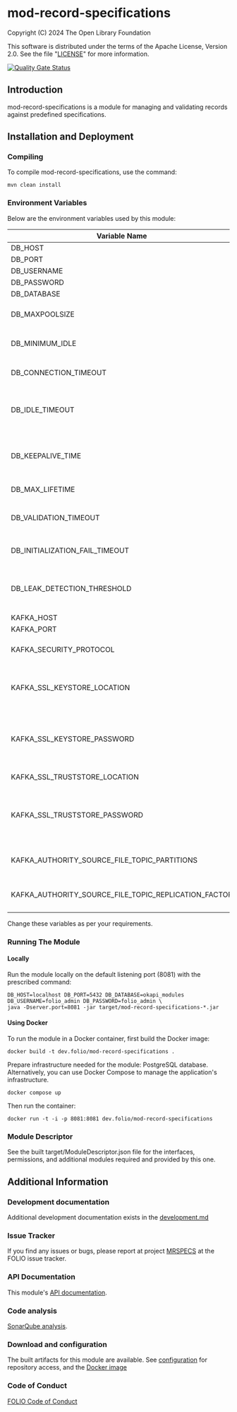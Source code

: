 # mod-record-specifications
Copyright (C) 2024 The Open Library Foundation

This software is distributed under the terms of the Apache License,
Version 2.0. See the file "[LICENSE](LICENSE)" for more information.

[![Quality Gate Status](https://sonarcloud.io/api/project_badges/measure?project=org.folio%3Amod-record-specifications&metric=alert_status)](https://sonarcloud.io/summary/new_code?id=org.folio%3Amod-record-specifications)

## Introduction

mod-record-specifications is a module for managing and validating records against predefined specifications.

## Installation and Deployment

### Compiling

To compile mod-record-specifications, use the command: 

```shell
mvn clean install
```

### Environment Variables

Below are the environment variables used by this module:

| Variable Name                                        | Default Value | Description                                                                                                                                                |
|------------------------------------------------------|---------------|------------------------------------------------------------------------------------------------------------------------------------------------------------|
| DB_HOST                                              | localhost     | Postgres hostname                                                                                                                                          |
| DB_PORT                                              | 5432          | Postgres port                                                                                                                                              |
| DB_USERNAME                                          | folio_admin   | Postgres username                                                                                                                                          |
| DB_PASSWORD                                          | folio_admin   | Postgres username password                                                                                                                                 |
| DB_DATABASE                                          | okapi_modules | Postgres database name                                                                                                                                     |
| DB_MAXPOOLSIZE                                       | 10            | Max pool size allowed, including both idle and in-use connections                                                                                          |
| DB_MINIMUM_IDLE                                      | 10            | Min number of idle connections that HikariCP tries to maintain in the pool                                                                                 |
| DB_CONNECTION_TIMEOUT                                | 30000         | Max number of milliseconds that a client will wait for a connection from the pool                                                                          |
| DB_IDLE_TIMEOUT                                      | 600000        | Max amount of time that a connection is allowed to sit idle in the pool, applicable when `DB_MINIMUM_IDLE` < `DB_MAXPOOLSIZE`                              |
| DB_KEEPALIVE_TIME                                    | 0             | Frequency of connection keep alive attempts by HikariCP to prevent time-out by database/network. 0 means disabled                                          |
| DB_MAX_LIFETIME                                      | 1800000       | Max lifetime of a connection in the pool                                                                                                                   |
| DB_VALIDATION_TIMEOUT                                | 5000          | Max amount of time a connection is tested for aliveness. Must be less than `DB_CONNECTION_TIMEOUT`                                                         |
| DB_INITIALIZATION_FAIL_TIMEOUT                       | 30000         | Defines whether the pool will 'fail fast' if it can't be seeded with an initial connection                                                                 |
| DB_LEAK_DETECTION_THRESHOLD                          | 30000         | Time a connection can be out of the pool before a message is logged for a possible connection leak. 0 means disabled                                       |
| KAFKA_HOST                                           | kafka         | Kafka broker hostname                                                                                                                                      |
| KAFKA_PORT                                           | 9092          | Kafka broker port                                                                                                                                          |
| KAFKA_SECURITY_PROTOCOL                              | PLAINTEXT     | Kafka security protocol used to communicate with brokers (SSL or PLAINTEXT)                                                                                |
| KAFKA_SSL_KEYSTORE_LOCATION                          | -             | The location of the Kafka key store file. This is optional for client and can be used for two-way authentication for client.                               |
| KAFKA_SSL_KEYSTORE_PASSWORD                          | -             | The store password for the Kafka key store file. This is optional for client and only needed if 'ssl.keystore.location' is configured.                     |
| KAFKA_SSL_TRUSTSTORE_LOCATION                        | -             | The location of the Kafka trust store file.                                                                                                                |
| KAFKA_SSL_TRUSTSTORE_PASSWORD                        | -             | The password for the Kafka trust store file. If a password is not set, trust store file configured will still be used, but integrity checking is disabled. |
| KAFKA_AUTHORITY_SOURCE_FILE_TOPIC_PARTITIONS         | 1             | Amount of partitions for `specification-storage.specification.updated` topic.                                                                              |
| KAFKA_AUTHORITY_SOURCE_FILE_TOPIC_REPLICATION_FACTOR | -             | Replication factor for `specification-storage.specification.updated` topic.                                                                                |

Change these variables as per your requirements.

### Running The Module

#### Locally

Run the module locally on the default listening port (8081) with the prescribed command:

```shell
DB_HOST=localhost DB_PORT=5432 DB_DATABASE=okapi_modules DB_USERNAME=folio_admin DB_PASSWORD=folio_admin \ 
java -Dserver.port=8081 -jar target/mod-record-specifications-*.jar
```

#### Using Docker

To run the module in a Docker container, first build the Docker image:

```shell
docker build -t dev.folio/mod-record-specifications .
```

Prepare infrastructure needed for the module: PostgreSQL database.
Alternatively, you can use Docker Compose to manage the application's infrastructure.
```shell
docker compose up
```

Then run the container:

```shell
docker run -t -i -p 8081:8081 dev.folio/mod-record-specifications
```

### Module Descriptor

See the built target/ModuleDescriptor.json file for the interfaces, permissions, and additional modules required and provided by this one.

## Additional Information

### Development documentation

Additional development documentation exists in the [development.md](docs%2Fdevelopment.md)

### Issue Tracker

If you find any issues or bugs, please report at project [MRSPECS](https://folio-org.atlassian.net/browse/MRSPECS) at the FOLIO issue tracker.

### API Documentation

This module's [API documentation](https://dev.folio.org/reference/api/#mod-record-specifications).

### Code analysis

[SonarQube analysis](https://sonarcloud.io/dashboard?id=org.folio%3Amod-record-specifications).

### Download and configuration

The built artifacts for this module are available.
See [configuration](https://dev.folio.org/download/artifacts) for repository access,
and the [Docker image](https://hub.docker.com/r/folioorg/mod-record-specifications/)

### Code of Conduct

[FOLIO Code of Conduct](https://folio-org.atlassian.net/wiki/spaces/COMMUNITY/pages/4231255/FOLIO+Code+of+Conduct)

